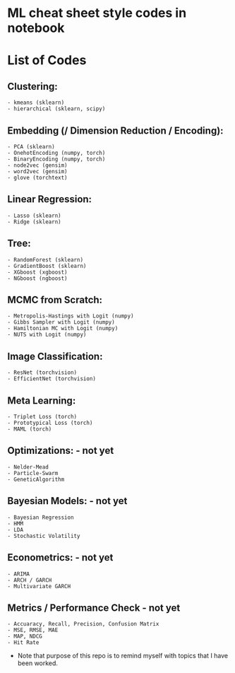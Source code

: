 # ML cheat sheet style codes in notebook

# List of Codes 

## Clustering:
    - kmeans (sklearn)
    - hierarchical (sklearn, scipy)

## Embedding (/ Dimension Reduction / Encoding):
    - PCA (sklearn)
    - OnehotEncoding (numpy, torch)
    - BinaryEncoding (numpy, torch)
    - node2vec (gensim)
    - word2vec (gensim)
    - glove (torchtext)

## Linear Regression:
    - Lasso (sklearn)
    - Ridge (sklearn)

## Tree:
    - RandomForest (sklearn)
    - GradientBoost (sklearn)
    - XGboost (xgboost)
    - NGboost (ngboost)

## MCMC from Scratch:
    - Metropolis-Hastings with Logit (numpy)
    - Gibbs Sampler with Logit (numpy)
    - Hamiltonian MC with Logit (numpy)
    - NUTS with Logit (numpy)

## Image Classification:
    - ResNet (torchvision)
    - EfficientNet (torchvision)

## Meta Learning:
    - Triplet Loss (torch)
    - Prototypical Loss (torch)
    - MAML (torch)

## Optimizations: - not yet
    - Nelder-Mead
    - Particle-Swarm
    - GeneticAlgorithm

## Bayesian Models: - not yet
    - Bayesian Regression
    - HMM
    - LDA
    - Stochastic Volatility

## Econometrics: - not yet
    - ARIMA
    - ARCH / GARCH
    - Multivariate GARCH

## Metrics / Performance Check - not yet
    - Accuaracy, Recall, Precision, Confusion Matrix
    - MSE, RMSE, MAE
    - MAP, NDCG
    - Hit Rate


* Note that purpose of this repo is to remind myself with topics that I have been worked. 